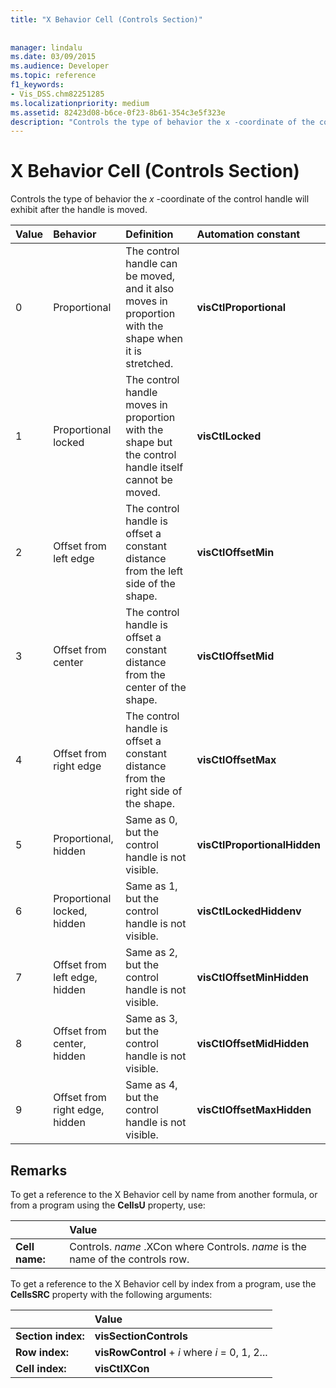 ```yaml
---
title: "X Behavior Cell (Controls Section)"
 
 
manager: lindalu
ms.date: 03/09/2015
ms.audience: Developer
ms.topic: reference
f1_keywords:
- Vis_DSS.chm82251285 
ms.localizationpriority: medium
ms.assetid: 82423d08-b6ce-0f23-8b61-354c3e5f323e
description: "Controls the type of behavior the x -coordinate of the control handle will exhibit after the handle is moved."
---
```


# X Behavior Cell (Controls Section)

Controls the type of behavior the  *x*  -coordinate of the control handle will exhibit after the handle is moved.
  
|**Value**|**Behavior**|**Definition**|**Automation constant**|
|:-----|:-----|:-----|:-----|
| 0  <br/> | Proportional  <br/> | The control handle can be moved, and it also moves in proportion with the shape when it is stretched. |**visCtlProportional** <br/> |
| 1  <br/> | Proportional locked  <br/> | The control handle moves in proportion with the shape but the control handle itself cannot be moved. |**visCtlLocked** <br/> |
| 2  <br/> | Offset from left edge  <br/> | The control handle is offset a constant distance from the left side of the shape. |**visCtlOffsetMin** <br/> |
| 3  <br/> | Offset from center  <br/> | The control handle is offset a constant distance from the center of the shape. |**visCtlOffsetMid** <br/> |
| 4  <br/> | Offset from right edge  <br/> | The control handle is offset a constant distance from the right side of the shape. |**visCtlOffsetMax** <br/> |
| 5  <br/> | Proportional, hidden  <br/> | Same as 0, but the control handle is not visible. |**visCtlProportionalHidden** <br/> |
| 6  <br/> | Proportional locked, hidden  <br/> | Same as 1, but the control handle is not visible. |**visCtlLockedHiddenv** <br/> |
| 7  <br/> | Offset from left edge, hidden  <br/> | Same as 2, but the control handle is not visible. |**visCtlOffsetMinHidden** <br/> |
| 8  <br/> | Offset from center, hidden  <br/> | Same as 3, but the control handle is not visible. |**visCtlOffsetMidHidden** <br/> |
| 9  <br/> | Offset from right edge, hidden  <br/> | Same as 4, but the control handle is not visible. |**visCtlOffsetMaxHidden** <br/> |

## Remarks

To get a reference to the X Behavior cell by name from another formula, or from a program using the **CellsU** property, use:
  
||Value |
|:-----|:-----|
| **Cell name:**  <br/> | Controls. *name* .XCon where Controls.  *name*  is the name of the controls row. |

To get a reference to the X Behavior cell by index from a program, use the **CellsSRC** property with the following arguments:
  
||Value |
|:-----|:-----|
| **Section index:**  <br/> |**visSectionControls** <br/> |
| **Row index:**  <br/> |**visRowControl** + *i* where *i* = 0, 1, 2... |
| **Cell index:**  <br/> |**visCtlXCon** <br/> |
